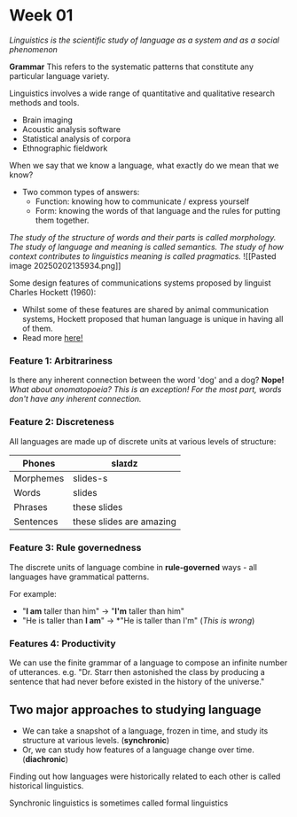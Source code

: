 # Week 01
*Linguistics is the scientific study of language as a system and as a social phenomenon*

**Grammar**
This refers to the systematic patterns that constitute any particular language variety.


Linguistics involves a wide range of quantitative and qualitative research methods and tools.
- Brain imaging
- Acoustic analysis software
- Statistical analysis of corpora
- Ethnographic fieldwork

When we say that we know a language, what exactly do we mean that we know?
- Two common types of answers:
	- Function: knowing how to communicate / express yourself
	- Form: knowing the words of that language and the rules for putting them together.

*The study of the structure of words and their parts is called morphology.*
*The study of language and meaning is called semantics.*
*The study of how context contributes to linguistics meaning is called pragmatics.*
![[Pasted image 20250202135934.png]]

Some design features of communications systems proposed by linguist Charles Hockett (1960):
- Whilst some of these features are shared by animal communication systems, Hockett proposed that human language is unique in having all of them.
- Read more [here!](https://en.wikipedia.org/wiki/Hockett%27s_design_features)

### Feature 1: Arbitrariness
Is there any inherent connection between the word 'dog' and a dog?
**Nope!**
*What about onomatopoeia? This is an exception! For the most part, words don't have any inherent connection.*

### Feature 2: Discreteness
All languages are made up of discrete units at various levels of structure:

| Phones    | slaɪdz                   |
| --------- | ------------------------ |
| Morphemes | slides-s                 |
| Words     | slides                   |
| Phrases   | these slides             |
| Sentences | these slides are amazing |


### Feature 3: Rule governedness
The discrete units of language combine in **rule-governed** ways - all languages have grammatical patterns.

For example:
- "**I am** taller than him" -> "**I'm** taller than him"
- "He is taller than **I am**" -> \*"He is taller than I'm"  (*This is wrong*)


### Features 4: Productivity
We can use the finite grammar of a language to compose an infinite number of utterances.
e.g. "Dr. Starr then astonished the class by producing a sentence that had never before existed in the history of the universe."


## Two major approaches to studying language
- We can take a snapshot of a language, frozen in time, and study its structure at various levels. (**synchronic**)
- Or, we can study how features of a language change over time. (**diachronic**)

Finding out how languages were historically related to each other is called historical linguistics.

Synchronic linguistics is sometimes called formal linguistics


